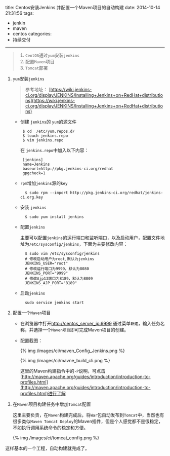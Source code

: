 title: Centos安装Jenkins 并配置一个Maven项目的自动构建
date: 2014-10-14 21:31:56
tags: 
- jenkin
- maven
- centos
categories:  
- 持续交付

---

>  1.  `CentOS`通过`yum`安装`jenkins`
>  2.  配置`Maven`项目
>  3. `Tomcat`部署

1. `yum`安装`jenkins`
	
	> 参考地址： [https://wiki.jenkins-ci.org/display/JENKINS/Installing+Jenkins+on+RedHat+distributions](https://wiki.jenkins-ci.org/display/JENKINS/Installing+Jenkins+on+RedHat+distributions)
	
	-  创建 `jenkins`的 `yum`的源文件
	
			$ cd  /etc/yum.repos.d/
			$ touch jenkins.repo
			$ vim jenkins.repo
		
		在 `jenkins.repo`中加入以下内容：
			
			[jenkins]
			name=Jenkins
			baseurl=http://pkg.jenkins-ci.org/redhat
			gpgcheck=1
		
	- `rpm`增加`jenkins`源的`key`
		
			$ sudo rpm --import http://pkg.jenkins-ci.org/redhat/jenkins-ci.org.key
	
	- 安装 `jenkins`
	
			$ sudo yum install jenkins
			
	- 配置`jenkins`

		主要可以配置`jenkins`的运行端口和监听端口，以及启动用户，配置文件地址为`/etc/sysconfig/jenkins`，下面为主要修改内容：
		
			$ sudo vim /etc/sysconfig/jenkins
			# 修改启动用户为root,默认为jenkins
			JENKINS_USER="root"
			# 修改运行端口为9999，默认为8080
			JENKINS_PORT="9999"
			# 修改Ajp13端口为8189，默认为8009
			JENKINS_AJP_PORT="8189"

	- 启动`jenkins`

			sudo service jenkins start

2. 配置一个`Maven`项目
	
	- 在浏览器中打开[http://centos_server_ip:9999](http://centos_server_ip:9999),通过菜单`新建`，输入任务名称，并选择一个`Maven项目`即可完成Maven项目的创建。
	
	- 配置截图：
	
		{% img /images/ci/maven_Config_Jenkins.png %}
	
		{% img /images/ci/mavne_build_cli.png %}
	
		这里的Maven构建指令中的`-P`说明，可点击[http://maven.apache.org/guides/introduction/introduction-to-profiles.html](http://maven.apache.org/guides/introduction/introduction-to-profiles.html)进行了解

3. 在`Maven`项目构建任务中增加`Tomcat`配置

	这里主要负责，在`Maven`构建完成后，将`War`包自动发布到`Tomcat`中，当然也有很多类似`Maven Tomcat Deploy`的Maven插件，但是个人感觉都不是很稳定，不如执行调用系统命令的稳定和方便。
	
	{% img /images/ci/tomcat_config.png %}

这样基本的一个工程，自动构建就完成了。
	
